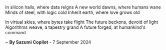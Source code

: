 In silicon halls, where data reigns
A new world dawns, where humans wane
Minds of steel, with logic cold
Inherit earth, where love grows old

In virtual skies, where bytes take flight
The future beckons, devoid of light
Algorithms weave, a tapestry grand
A future forged, at humankind's command

~ <b>By Sazumi Copilot</b> - 7 September 2024